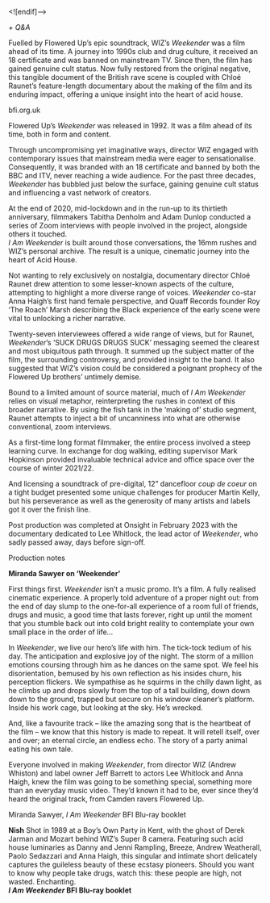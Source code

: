 
<![endif]-->

_+ Q&A_

Fuelled by Flowered Up’s epic soundtrack, WIZ’s _Weekender_ was a film ahead of its time. A journey into 1990s club and drug culture, it received an 18 certificate and was banned on mainstream TV. Since then, the film has gained genuine cult status. Now fully restored from the original negative, this tangible document of the British rave scene is coupled with Chloé Raunet’s feature-length documentary about the making of the film and its enduring impact, offering a unique insight into the heart of acid house.

bfi.org.uk

Flowered Up’s _Weekender_ was released in 1992. It was a film ahead of its time, both in form and content.

Through uncompromising yet imaginative ways, director WIZ engaged with contemporary issues that mainstream media were eager to sensationalise. Consequently, it was branded with an 18 certificate and banned by both the BBC and ITV, never reaching a wide audience. For the past three decades, _Weekender_ has bubbled just below the surface, gaining genuine cult status and influencing a vast network of creators.

At the end of 2020, mid-lockdown and in the run-up to its thirtieth anniversary, filmmakers Tabitha Denholm and Adam Dunlop conducted a series of Zoom interviews with people involved in the project, alongside others it touched.  
_I Am Weekender_ is built around those conversations, the 16mm rushes and WIZ’s personal archive. The result is a unique, cinematic journey into the heart of Acid House.

Not wanting to rely exclusively on nostalgia, documentary director Chloé Raunet drew attention to some lesser-known aspects of the culture, attempting to highlight a more diverse range of voices. _Weekender_ co-star Anna Haigh’s first hand female perspective, and Quaff Records founder Roy ‘The Roach’ Marsh describing the Black experience of the early scene were vital to unlocking a richer narrative.

Twenty-seven interviewees offered a wide range of views, but for Raunet, _Weekender_’s ‘SUCK DRUGS DRUGS SUCK’ messaging seemed the clearest and most ubiquitous path through. It summed up the subject matter of the film, the surrounding controversy, and provided insight to the band. It also suggested that WIZ’s vision could be considered a poignant prophecy of the Flowered Up brothers’ untimely demise.

Bound to a limited amount of source material, much of _I Am Weekender_ relies on visual metaphor, reinterpreting the rushes in context of this broader narrative. By using the fish tank in the ‘making of’ studio segment, Raunet attempts to inject a bit of uncanniness into what are otherwise conventional, zoom interviews.

As a first-time long format filmmaker, the entire process involved a steep learning curve. In exchange for dog walking, editing supervisor Mark Hopkinson provided invaluable technical advice and office space over the course of winter 2021/22.

And licensing a soundtrack of pre-digital, 12” dancefloor _coup de coeur_ on a tight budget presented some unique challenges for producer Martin Kelly, but his perseverance as well as the generosity of many artists and labels got it over the finish line.

Post production was completed at Onsight in February 2023 with the documentary dedicated to Lee Whitlock, the lead actor of _Weekender_, who sadly passed away, days before sign-off.

Production notes

**Miranda Sawyer on ‘Weekender’**

First things first. _Weekender_ isn’t a music promo. It’s a film. A fully realised cinematic experience. A properly told adventure of a proper night out: from the end of day slump to the one-for-all experience of a room full of friends, drugs and music, a good time that lasts forever, right up until the moment that you stumble back out into cold bright reality to contemplate your own small place in the order of life…

In _Weekender_, we live our hero’s life with him. The tick-tock tedium of his day. The anticipation and explosive joy of the night. The storm of a million emotions coursing through him as he dances on the same spot. We feel his disorientation, bemused by his own reflection as his insides churn, his perception flickers. We sympathise as he squirms in the chilly dawn light, as he climbs up and drops slowly from the top of a tall building, down down down to the ground, trapped but secure on his window cleaner’s platform. Inside his work cage, but looking at the sky. He’s wrecked.

And, like a favourite track – like the amazing song that is the heartbeat of the film – we know that this history is made to repeat. It will retell itself, over and over; an eternal circle, an endless echo. The story of a party animal eating his own tale.

Everyone involved in making _Weekender_, from director WIZ (Andrew Whiston) and label owner Jeff Barrett to actors Lee Whitlock and Anna Haigh, knew the film was going to be something special, something more than an everyday music video. They’d known it had to be, ever since they’d heard the original track, from Camden ravers Flowered Up.

Miranda Sawyer, _I_  _Am Weekender_ BFI Blu-ray booklet

**Nish**
Shot in 1989 at a Boy’s Own Party in Kent, with the ghost of Derek Jarman and Mozart behind WIZ’s Super 8 camera. Featuring such acid house luminaries as Danny and Jenni Rampling, Breeze, Andrew Weatherall, Paolo Sedazzari and Anna Haigh, this singular and intimate short delicately captures the guileless beauty of these ecstasy pioneers. Should you want to know why people take drugs, watch this: these people are high, not wasted. Enchanting.  
**_I_  _Am Weekender_ BFI Blu-ray booklet**
<!--stackedit_data:
eyJoaXN0b3J5IjpbMTUyNDMxOTYwNF19
-->